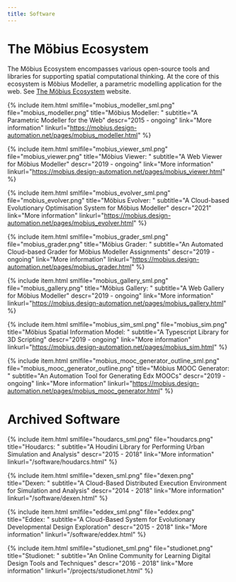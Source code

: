 ```yaml
---
title: Software
---
```


# The Möbius Ecosystem

The Möbius Ecosystem encompasses various open-source tools and libraries for supporting spatial
computational thinking. At the core of this ecosystem is Möbius Modeller, a parametric modelling
application for the web. See [The Möbius Ecosystem](https://mobius.design-automation.net) website.

{% include item.html
    smlfile="mobius_modeller_sml.png" file="mobius_modeller.png"
    title="Möbius Modeller: "
    subtitle="A Parametric Modeller for the Web"
    descr="2015 - ongoing"
    link="More information" linkurl="https://mobius.design-automation.net/pages/mobius_modeller.html"
%}

{% include item.html
    smlfile="mobius_viewer_sml.png" file="mobius_viewer.png"
    title="Möbius Viewer: "
    subtitle="A Web Viewer for Möbius Modeller"
    descr="2019 - ongoing"
    link="More information" linkurl="https://mobius.design-automation.net/pages/mobius_viewer.html"
%}

{% include item.html
    smlfile="mobius_evolver_sml.png" file="mobius_evolver.png"
    title="Möbius Evolver: "
    subtitle="A Cloud-based Evolutionary Optimisation System for Möbius Modeller"
    descr="2021"
    link="More information" linkurl="https://mobius.design-automation.net/pages/mobius_evolver.html"
%}

{% include item.html
    smlfile="mobius_grader_sml.png" file="mobius_grader.png"
    title="Möbius Grader: "
    subtitle="An Automated Cloud-based Grader for Möbius Modeller Assignments"
    descr="2019 - ongoing"
    link="More information" linkurl="https://mobius.design-automation.net/pages/mobius_grader.html"
%}

{% include item.html
    smlfile="mobius_gallery_sml.png" file="mobius_gallery.png"
    title="Möbius Gallery: "
    subtitle="A Web Gallery for Möbius Modeller"
    descr="2019 - ongoing"
    link="More information" linkurl="https://mobius.design-automation.net/pages/mobius_gallery.html"
%}

{% include item.html
    smlfile="mobius_sim_sml.png" file="mobius_sim.png"
    title="Möbius Spatial Information Model: "
    subtitle="A Typescript Library for 3D Scripting"
    descr="2019 - ongoing"
    link="More information" linkurl="https://mobius.design-automation.net/pages/mobius_sim.html"
%}

{% include item.html
    smlfile="mobius_mooc_generator_outline_sml.png" file="mobius_mooc_generator_outline.png"
    title="Möbius MOOC Generator: "
    subtitle="An Automation Tool for Generating Edx MOOCs"
    descr="2019 - ongoing"
    link="More information" linkurl="https://mobius.design-automation.net/pages/mobius_mooc_generator.html"
%}

# Archived Software

{% include item.html
    smlfile="houdarcs_sml.png" file="houdarcs.png"
    title="Houdarcs: "
    subtitle="A Houdini Library for Performing Urban Simulation and Analysis"
    descr="2015 - 2018"
    link="More information" linkurl="/software/houdarcs.html"
%}

{% include item.html
    smlfile="dexen_sml.png" file="dexen.png"
    title="Dexen: "
    subtitle="A Cloud-Based Distributed Execution Environment for Simulation and Analysis"
    descr="2014 - 2018"
    link="More information" linkurl="/software/dexen.html"
%}

{% include item.html
    smlfile="eddex_sml.png" file="eddex.png"
    title="Eddex: "
    subtitle="A Cloud-Based System for Evolutionary Developmental Design Exploration"
    descr="2015 - 2018"
    link="More information" linkurl="/software/eddex.html"
%}

{% include item.html
    smlfile="studionet_sml.png" file="studionet.png"
    title="Studionet: "
    subtitle="An Online Community for Learning Digital Design Tools and Techniques"
    descr="2016 - 2018"
    link="More information" linkurl="/projects/studionet.html"
%}

